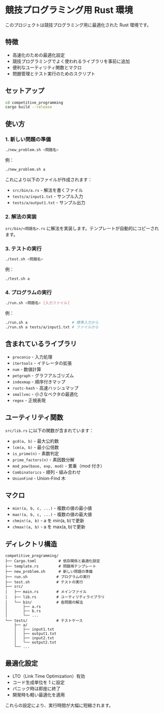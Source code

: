 # 競技プログラミング用 Rust 環境

このプロジェクトは競技プログラミング用に最適化された Rust 環境です。

## 特徴

- 高速化のための最適化設定
- 競技プログラミングでよく使われるライブラリを事前に追加
- 便利なユーティリティ関数とマクロ
- 問題管理とテスト実行のためのスクリプト

## セットアップ

```bash
cd competitive_programming
cargo build --release
```

## 使い方

### 1. 新しい問題の準備

```bash
./new_problem.sh <問題名>
```

例：

```bash
./new_problem.sh a
```

これにより以下のファイルが作成されます：

- `src/bin/a.rs` - 解法を書くファイル
- `tests/a/input1.txt` - サンプル入力
- `tests/a/output1.txt` - サンプル出力

### 2. 解法の実装

`src/bin/<問題名>.rs` に解法を実装します。テンプレートが自動的にコピーされます。

### 3. テストの実行

```bash
./test.sh <問題名>
```

例：

```bash
./test.sh a
```

### 4. プログラムの実行

```bash
./run.sh <問題名> [入力ファイル]
```

例：

```bash
./run.sh a                    # 標準入力から
./run.sh a tests/a/input1.txt # ファイルから
```

## 含まれているライブラリ

- `proconio` - 入力処理
- `itertools` - イテレータの拡張
- `num` - 数値計算
- `petgraph` - グラフアルゴリズム
- `indexmap` - 順序付きマップ
- `rustc-hash` - 高速ハッシュマップ
- `smallvec` - 小さなベクタの最適化
- `regex` - 正規表現

## ユーティリティ関数

`src/lib.rs` に以下の関数が含まれています：

- `gcd(a, b)` - 最大公約数
- `lcm(a, b)` - 最小公倍数
- `is_prime(n)` - 素数判定
- `prime_factors(n)` - 素因数分解
- `mod_pow(base, exp, mod)` - 累乗（mod 付き）
- `Combinatorics` - 順列・組み合わせ
- `UnionFind` - Union-Find 木

## マクロ

- `min!(a, b, c, ...)` - 複数の値の最小値
- `max!(a, b, c, ...)` - 複数の値の最大値
- `chmin!(a, b)` - a を min(a, b)で更新
- `chmax!(a, b)` - a を max(a, b)で更新

## ディレクトリ構造

```
competitive_programming/
├── Cargo.toml          # 依存関係と最適化設定
├── template.rs         # 問題用テンプレート
├── new_problem.sh      # 新しい問題の準備
├── run.sh             # プログラムの実行
├── test.sh            # テストの実行
├── src/
│   ├── main.rs        # メインファイル
│   ├── lib.rs         # ユーティリティライブラリ
│   └── bin/           # 各問題の解法
│       ├── a.rs
│       ├── b.rs
│       └── ...
└── tests/             # テストケース
    ├── a/
    │   ├── input1.txt
    │   ├── output1.txt
    │   ├── input2.txt
    │   └── output2.txt
    └── ...
```

## 最適化設定

- LTO（Link Time Optimization）有効
- コード生成単位を 1 に設定
- パニック時は即座に終了
- 開発時も軽い最適化を適用

これらの設定により、実行時間が大幅に短縮されます。
